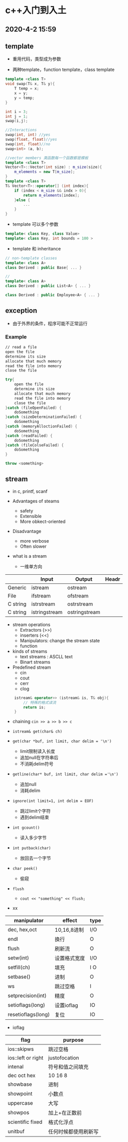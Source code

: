 # c++入门到入土



## 2020-4-2 15:59

## template

* 重用代码，类型成为参数

* 两种template，function template，class template

```c++
template <class T>
void swap(T& x, T& y){
	T temp = x;
	x = y;
	y = temp;
}	

int i = 3;
int j = 1;
swap(i,j);
```

```c++
//Interactions
swap(int, int) //yes
swap(float, float)//yes
swap(int, float)//no
swap<int> (a, b);
```

```c++
//vector members 类函数每一个函数都是模板
template <class T>
Vector<T>::Vector(int size) : m_size(size){
	m_elements = new T[m_size];
}
template <class T>
T& Vector<T>::operator[] (int index){
    if (index < m_size && indx > 0){
        return m_elements[index];
    }else {
        ...
    }
}

```

* template 可以多个参数

```c++
template< class Key, class Value>
template< class Key, int bounds = 100 >
```

* template 和 inheritance
```c++
// non-template classes
template< class A>
class Derived : public Base{ ... }

//
template< class A>
class Derived : public List<A> { ... }

class Derived : public Employee<A> { ... }
```



## exception

* 由于外界的条件，程序可能不正常运行

### Example

```txt
// read a file
open the file
determine its size
allocate that much memory
read the file into memory
close the file
```

```c++
try{
    open the file
	determine its size
	allocate that much memory
	read the file into memory
	close the file
}catch (fileOpenFailed) {
    doSomething
}catch (sizeDeterminationFailed) {
    doSomething
}catch (memoryAlloctionFailed) {
    doSomething
}catch (readFailed) {
    doSomething
}catch (fileColseFailed) {
    doSomething
}

throw <something>
```



## stream

* in c, printf, scanf
* Advantages of steams
  * safety
  * Extensible
  * More obkect-oriented
* Disadvantage
  * more verbose
  * Often slower

* what is a stream
  * 一维单方向

|                   | Input         | Output        | Headr       |
| ----------------- | ------------- | ------------- | ----------- |
| Generic           | istream       | ostream       | <iostream>  |
| File              | ifstream      | ofstream      | <fstream>   |
| C string <legacy> | istrstream    | ostrstream    | <strstream> |
| C string          | istringstream | ostringstream | <sstream>   |

* stream operations
  * Extractors (>>)
  * inserters (<<)
  * Manipulators: change the stream state
  * function
* kinds of streams
  * text streams : ASCLL text
  * Binart streams
* Predefined stream
  * cin
  * cout
  * cerr
  * clog

```c++
	istream& operator>> (istream& is, T& obj){
        // 特殊的格式读流
        return is;
    }
```

* chaining  `cin >> a >> b >> c`
* `istream& get(char& ch)`
* `get(char *buf, int limit, char delim = '\n')`
  * limit限制读入长度
  * 追加null在字符串后
  * 不消耗delim符号

* `getline(char* buf, int limit, char delim ='\n')`
  * 追加null
  * 消耗delim
* `ignore(int limit=1, int delim = EOF)`
  * 跳过limit个字符
  * 遇到delim结束
* `int gcount()`
  * 读入多少字节
* `int putback(char)`
  * 放回去一个字节
* `char peek()`
  * 偷窥
* `flush`
  * `cout << "something" << flush;`

* xx

| manipulator        | effect       | type |
| ------------------ | ------------ | ---- |
| dec, hex,oct       | 10,16,8进制  | I/O  |
| endl               | 换行         | O    |
| flush              | 刷新流       | O    |
| setw(int)          | 设置格式宽度 | I/O  |
| setfill(ch)        | 填充         | I O  |
| setbase()          | 进制         | O    |
| ws                 | 跳过空格     | I    |
| setprecision(int)  | 精度         | O    |
| setioflags(long)   | 设置ioflag   | IO   |
| resetioflags(long) | 复位         | IO   |

* ioflag

| flag                 | purpose              |
| -------------------- | -------------------- |
| ios::skipws          | 跳过空格             |
| ios::left   or right | justofocation        |
| intenal              | 符号和值之间填充     |
| dec oct hex          | 10 16 8              |
| showbase             | 进制                 |
| showpoint            | 小数点               |
| uppercase            | 大写                 |
| showpos              | 加上+在正数前        |
| scientific fixed     | 格式化浮点           |
| unitbuf              | 任何时候都使用刷新写 |

